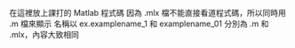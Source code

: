 在這裡放上課打的 Matlab 程式碼 
因為 .mlx 檔不能直接看道程式碼，所以同時用 .m 檔來顯示 
名稱以 ex.examplename_1 和 examplename_01 分別為 .m 和 .mlx，內容大致相同
